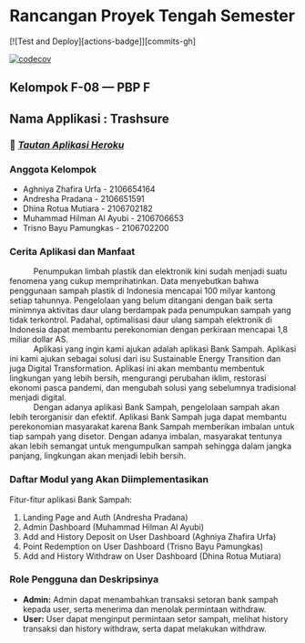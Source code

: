 # Rancangan Proyek Tengah Semester
[![Test and Deploy][actions-badge]][commits-gh]

[![codecov](https://codecov.io/github/al-ayubi2020/PBP-TK-F08/branch/main/graph/badge.svg?token=US2852M2M9)](https://codecov.io/github/al-ayubi2020/PBP-TK-F08)
## Kelompok F-08 — PBP F
## Nama Applikasi : Trashsure
 
### 🔗 _[Tautan Aplikasi Heroku](https://trash-sure.herokuapp.com/)_

### Anggota Kelompok
* Aghniya Zhafira Urfa - 2106654164
* Andresha Pradana - 2106651591
* Dhina Rotua Mutiara - 2106702182
* Muhammad Hilman Al Ayubi - 2106706653
* Trisno Bayu Pamungkas - 2106702200

### Cerita Aplikasi dan Manfaat
&emsp;&emsp;&emsp;Penumpukan limbah plastik dan elektronik kini sudah menjadi suatu fenomena yang cukup memprihatinkan. Data menyebutkan bahwa penggunaan sampah plastik di Indonesia mencapai 100 milyar kantong setiap tahunnya. Pengelolaan yang belum ditangani dengan baik serta minimnya aktivitas daur ulang berdampak pada penumpukan sampah yang tidak terkontrol. Padahal, optimalisasi daur ulang sampah elektronik di Indonesia dapat membantu perekonomian dengan perkiraan mencapai 1,8 miliar dollar AS.
<br>&emsp;&emsp;&emsp;Aplikasi yang ingin kami ajukan adalah aplikasi Bank Sampah. Aplikasi ini kami ajukan sebagai solusi dari isu Sustainable Energy Transition dan juga Digital Transformation. Aplikasi ini akan membantu membentuk lingkungan yang lebih bersih, mengurangi perubahan iklim, restorasi ekonomi pasca pandemi, dan mengubah solusi yang sebelumnya tradisional menjadi digital.
<br>&emsp;&emsp;&emsp;Dengan adanya aplikasi Bank Sampah, pengelolaan sampah akan lebih terorganisir dan efektif. Aplikasi Bank Sampah juga dapat membantu perekonomian masyarakat karena Bank Sampah memberikan imbalan untuk tiap sampah yang disetor. Dengan adanya imbalan, masyarakat tentunya akan lebih semangat untuk mengumpulkan sampah sehingga dalam jangka panjang, lingkungan akan menjadi lebih bersih.

### Daftar Modul yang Akan Diimplementasikan
Fitur-fitur aplikasi Bank Sampah:
1. Landing Page and Auth (Andresha Pradana)
2. Admin Dashboard (Muhammad Hilman Al Ayubi)
3. Add and History Deposit on User Dashboard (Aghniya Zhafira Urfa)
4. Point Redemption on User Dashboard (Trisno Bayu Pamungkas)
5. Add and History Withdraw on User Dashboard (Dhina Rotua Mutiara)

### Role Pengguna dan Deskripsinya
* **Admin:** Admin dapat menambahkan transaksi setoran bank sampah kepada user, serta menerima dan menolak permintaan withdraw.
* **User:** User dapat menginput permintaan setor sampah, melihat history transaksi dan history withdraw, serta dapat melakukan withdraw.
